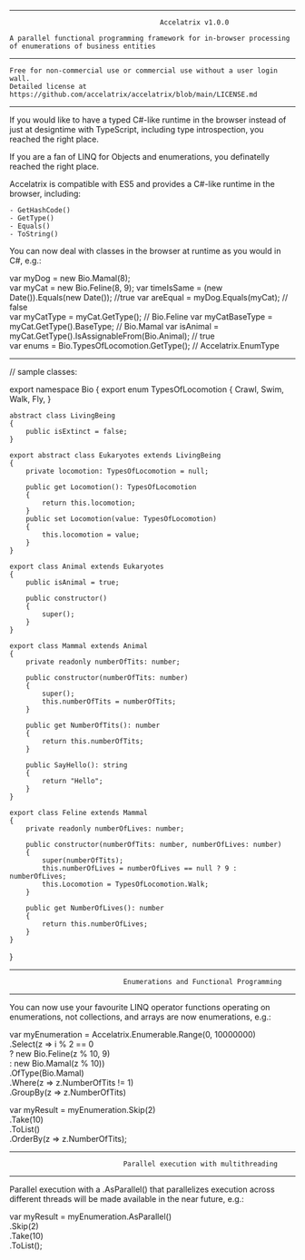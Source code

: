 *****************************************************************************************************************
                                         Accelatrix v1.0.0

    A parallel functional programming framework for in-browser processing of enumerations of business entities        

*****************************************************************************************************************

    Free for non-commercial use or commercial use without a user login wall.
    Detailed license at https://github.com/accelatrix/accelatrix/blob/main/LICENSE.md

*****************************************************************************************************************

If you would like to have a typed C#-like runtime in the browser instead of just at designtime with TypeScript,
including type introspection, you reached the right place.

If you are a fan of LINQ for Objects and enumerations, you definatelly reached the right place.

Accelatrix is compatible with ES5 and provides a C#-like runtime in the browser, including:

    - GetHashCode()
    - GetType()
    - Equals()
    - ToString()

You can now deal with classes in the browser at runtime as you would in C#, e.g.:

var myDog = new Bio.Mamal(8);  
var myCat = new Bio.Feline(8, 9); 
var timeIsSame = (new Date()).Equals(new Date());                //true 
var areEqual = myDog.Equals(myCat);                              // false   
var myCatType = myCat.GetType();                                 // Bio.Feline 
var myCatBaseType = myCat.GetType().BaseType;                    // Bio.Mamal 
var isAnimal = myCat.GetType().IsAssignableFrom(Bio.Animal);     // true  
var enums = Bio.TypesOfLocomotion.GetType();                     // Accelatrix.EnumType 

**********************************************
// sample classes:

export namespace Bio
{
    export enum TypesOfLocomotion
    {
        Crawl,
        Swim,
        Walk,
        Fly,
    }

    abstract class LivingBeing
    {
        public isExtinct = false;
    }

    export abstract class Eukaryotes extends LivingBeing
    {
        private locomotion: TypesOfLocomotion = null;

        public get Locomotion(): TypesOfLocomotion
        {
            return this.locomotion;
        }
        public set Locomotion(value: TypesOfLocomotion)
        {
            this.locomotion = value;
        }
    }

    export class Animal extends Eukaryotes
    {
        public isAnimal = true;

        public constructor()
        {
            super();
        }
    }
    
    export class Mammal extends Animal
    {
        private readonly numberOfTits: number;

        public constructor(numberOfTits: number)
        {
            super();
            this.numberOfTits = numberOfTits;
        }

        public get NumberOfTits(): number
        {
            return this.numberOfTits;
        }

        public SayHello(): string
        {
            return "Hello";
        }
    }

    export class Feline extends Mammal
    {
        private readonly numberOfLives: number;

        public constructor(numberOfTits: number, numberOfLives: number)
        {
            super(numberOfTits);
            this.numberOfLives = numberOfLives == null ? 9 : numberOfLives;
            this.Locomotion = TypesOfLocomotion.Walk;
        }

        public get NumberOfLives(): number
        {
            return this.numberOfLives;
        }
    }
}


*****************************************************************************************************************

                                Enumerations and Functional Programming

*****************************************************************************************************************

You can now use your favourite LINQ operator functions operating on enumerations, not collections, and arrays are
now enumerations, e.g.:

  var myEnumeration = Accelatrix.Enumerable.Range(0, 10000000)                              
                                           .Select(z => i % 2 == 0                              
                                                        ? new Bio.Feline(z % 10, 9)                              
                                                        : new Bio.Mamal(z % 10))                              
                                           .OfType(Bio.Mamal)                              
                                           .Where(z => z.NumberOfTits != 1)                                                                         
                                           .GroupBy(z => z.NumberOfTits)                              

  var myResult = myEnumeration.Skip(2)                                                            
                              .Take(10)                                                            
                              .ToList()                              
                              .OrderBy(z => z.NumberOfTits);                              


*****************************************************************************************************************

                                Parallel execution with multithreading

*****************************************************************************************************************

Parallel execution with a .AsParallel() that parallelizes execution across different threads will be made
available in the near future, e.g.:

  var myResult = myEnumeration.AsParallel()                              
                              .Skip(2)                              
                              .Take(10)                              
                              .ToList();
